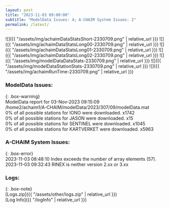 ```yaml
---
layout: post
title: "2023-11-03 09:00:00"
subtitle: "ModelData Issues: 4; A-CHAIM System Issues: 2"
permalink: /latest/
---
```


![]({{ "/assets/img/achaimDataStatsShort-2330709.png" | relative_url }})
![]({{ "/assets/img/achaimDataStatsLong00-2330709.png" | relative_url }})
![]({{ "/assets/img/achaimDataStatsLong01-2330709.png" | relative_url }})
![]({{ "/assets/img/achaimDataStatsLong02-2330709.png" | relative_url }})
![]({{ "/assets/img/modelDataDataStats-2330709.png" | relative_url }})
![]({{ "/assets/img/modelDataStationStats-2330709.png" | relative_url }})
![]({{ "/assets/img/achaimRunTime-2330709.png" | relative_url }})


### ModelData Issues:  
  
{: .box-warning}  
 ModelData report for 03-Nov-2023 09:15:09   
 /home2/achaim1/A-CHAIM/modelData/2023/307/09/modelData.mat   
 0% of all possible stations for IONO were downloaded. x1742   
 0% of all possible stations for JASON were downloaded. x15   
 0% of all possible stations for SENTINEL were downloaded. x1045   
 0% of all possible stations for KARTVERKET were downloaded. x5963   
  
### A-CHAIM System Issues:  
  
{: .box-error}  
2023-11-03 08:48:10 Index exceeds the number of array elements (57).  
2023-11-03 09:32:43 RINEX is neither version 2.xx or 3.xx  

### Logs:  
  
{: .box-note}  
[Logs.zip]({{ "/assets/other/logs.zip" | relative_url }})  
[Log Info]({{ "/logInfo" | relative_url }})  
